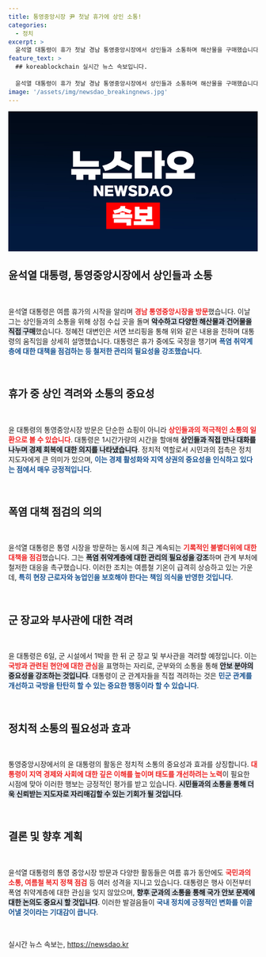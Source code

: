 ```yaml
---
title: 통영중앙시장 尹 첫날 휴가에 상인 소통!
categories:
  - 정치
excerpt: >
  윤석열 대통령이 휴가 첫날 경남 통영중앙시장에서 상인들과 소통하며 해산물을 구매했습니다. 폭염 피해 대책 점검도 잊지 않았던 윤 대통령의 현장 방문, 그 뒷이야기가 궁금하다면 클릭하세요!
feature_text: >
  ## koreablockchain 실시간 뉴스 속보입니다.

  윤석열 대통령이 휴가 첫날 경남 통영중앙시장에서 상인들과 소통하며 해산물을 구매했습니다. 폭염 피해 대책 점검도 잊지 않았던 윤 대통령의 현장 방문, 그 뒷이야기가 궁금하다면 클릭하세요!
image: '/assets/img/newsdao_breakingnews.jpg'
---
```


<p><img src="/assets/img/newsdao_breakingnews.jpg" alt="koreablockchain 속보" /></p>

<h2 data-ke-size="size26">윤석열 대통령, 통영중앙시장에서 상인들과 소통</h2>

<p data-ke-size="size16">&nbsp;</p>

<p>윤석열 대통령은 여름 휴가의 시작을 알리며 <b><span style="color: #ee2323;">경남 통영중앙시장을 방문</span></b>했습니다. 이날 그는 상인들과의 소통을 위해 상점 수십 곳을 돌며 <b><span style="background-color: #21538527;">악수하고 다양한 해산물과 건어물을 직접 구매</span></b>했습니다. 정혜전 대변인은 서면 브리핑을 통해 위와 같은 내용을 전하며 대통령의 움직임을 상세히 설명했습니다. 대통령은 휴가 중에도 국정을 챙기며 <b><span style="color: #1a5490;">폭염 취약계층에 대한 대책을 점검하는 등 철저한 관리의 필요성을 강조했습니다</span></b>. </p>

<p data-ke-size="size16">&nbsp;</p>

<h2 data-ke-size="size26">휴가 중 상인 격려와 소통의 중요성</h2>

<p data-ke-size="size16">&nbsp;</p>

<p>윤 대통령의 통영중앙시장 방문은 단순한 쇼핑이 아니라 <b><span style="color: #ee2323;">상인들과의 적극적인 소통의 일환으로 볼 수 있습니다</span></b>. 대통령은 1시간가량의 시간을 할애해 <b><span style="background-color: #21538527;">상인들과 직접 만나 대화를 나누며 경제 회복에 대한 의지를 나타냈습니다</span></b>. 정치적 역할로서 시민과의 접촉은 정치 지도자에게 큰 의미가 있으며, <b><span style="color: #1a5490;">이는 경제 활성화와 지역 상권의 중요성을 인식하고 있다는 점에서 매우 긍정적입니다</span></b>. </p>

<p data-ke-size="size16">&nbsp;</p>

<h2 data-ke-size="size26">폭염 대책 점검의 의의</h2>

<p data-ke-size="size16">&nbsp;</p>

<p>윤석열 대통령은 통영 시장을 방문하는 동시에 최근 계속되는 <b><span style="color: #ee2323;">기록적인 불볕더위에 대한 대책을 점검</span></b>했습니다. 그는 <b><span style="background-color: #21538527;">폭염 취약계층에 대한 관리의 필요성을 강조</span></b>하며 관계 부처에 철저한 대응을 촉구했습니다. 이러한 조치는 여름철 기온이 급격히 상승하고 있는 가운데, <b><span style="color: #1a5490;">특히 현장 근로자와 농업인을 보호해야 한다는 책임 의식을 반영한 것입니다</span></b>.</p>

<p data-ke-size="size16">&nbsp;</p>

<h2 data-ke-size="size26">군 장교와 부사관에 대한 격려</h2>

<p data-ke-size="size16">&nbsp;</p>

<p>윤 대통령은 6일, 군 시설에서 1박을 한 뒤 군 장교 및 부사관을 격려할 예정입니다. 이는 <b><span style="color: #ee2323;">국방과 관련된 현안에 대한 관심</span></b>을 표명하는 자리로, 군부와의 소통을 통해 <b><span style="background-color: #21538527;">안보 분야의 중요성을 강조하는 것입니다</span></b>. 대통령이 군 관계자들을 직접 격려하는 것은 <b><span style="color: #1a5490;">민군 관계를 개선하고 국방을 탄탄히 할 수 있는 중요한 행동이라 할 수 있습니다</span></b>.</p>

<p data-ke-size="size16">&nbsp;</p>

<h2 data-ke-size="size26">정치적 소통의 필요성과 효과</h2>

<p data-ke-size="size16">&nbsp;</p>

<p>통영중앙시장에서의 윤 대통령의 활동은 정치적 소통의 중요성과 효과를 상징합니다. <b><span style="color: #ee2323;">대통령이 지역 경제와 사회에 대한 깊은 이해를 높이며 태도를 개선하려는 노력</span></b>이 필요한 시점에 맞아 이러한 행보는 긍정적인 평가를 받고 있습니다. <b><span style="background-color: #21538527;">시민들과의 소통을 통해 더욱 신뢰받는 지도자로 자리매김할 수 있는 기회가 될 것입니다</span></b>.</p>

<p data-ke-size="size16">&nbsp;</p>

<h2 data-ke-size="size26">결론 및 향후 계획</h2>

<p data-ke-size="size16">&nbsp;</p>

<p>윤석열 대통령의 통영 중앙시장 방문과 다양한 활동들은 여름 휴가 동안에도 <b><span style="color: #ee2323;">국민과의 소통, 여름철 복지 정책 점검</span></b> 등 여러 성격을 지니고 있습니다. 대통령은 행사 이전부터 폭염 취약계층에 대한 관심을 잊지 않았으며, <b><span style="background-color: #21538527;">향후 군과의 소통을 통해 국가 안보 문제에 대한 논의도 중요시 할 것입니다</span></b>. 이러한 발걸음들이 <b><span style="color: #1a5490;">국내 정치에 긍정적인 변화를 이끌어낼 것이라는 기대감이 큽니다</span></b>.</p>

<p data-ke-size="size16">&nbsp;</p>
실시간 뉴스 속보는, <a href="https://newsdao.kr" rel="dofollow">https://newsdao.kr</a>


